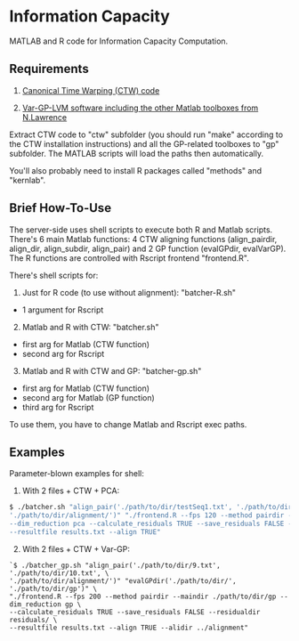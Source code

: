 Information Capacity
====================

MATLAB and R code for Information Capacity Computation.

Requirements
------------
1) [Canonical Time Warping (CTW) code](http://www.f-zhou.com/ta_code.html)

2) [Var-GP-LVM software including the other Matlab toolboxes from N.Lawrence](http://staffwww.dcs.shef.ac.uk/people/N.Lawrence/vargplvm/)

Extract CTW code to "ctw" subfolder (you should run "make" according to the CTW installation instructions) and all the GP-related toolboxes to "gp" subfolder. The MATLAB scripts will load the paths then automatically.

You'll also probably need to install R packages called "methods" and "kernlab".


Brief How-To-Use
----------------
The server-side uses shell scripts to execute both R and Matlab scripts. There's 6 main Matlab functions: 4 CTW aligning functions (align_pairdir, align_dir, align_subdir, align_pair) and 2 GP function (evalGPdir, evalVarGP). The R functions are controlled with Rscript frontend "frontend.R".

There's shell scripts for:

1) Just for R code (to use without alignment):
"batcher-R.sh"
* 1 argument for Rscript

2) Matlab and R with CTW:
"batcher.sh"
* first arg for Matlab (CTW function)
* second arg for Rscript

3) Matlab and R with CTW and GP:
"batcher-gp.sh"
* first arg for Matlab (CTW function)
* second arg for Matlab (GP function)
* third arg for Rscript

To use them, you have to change Matlab and Rscript exec paths.


Examples
--------
Parameter-blown examples for shell:

1) With 2 files + CTW + PCA:
```bash
$ ./batcher.sh "align_pair('./path/to/dir/testSeq1.txt', './path/to/dir/testSeq2.txt', \
'./path/to/dir/alignment/')" "./frontend.R --fps 120 --method pairdir --maindir ./path/to/dir/ \
--dim_reduction pca --calculate_residuals TRUE --save_residuals FALSE --residualdir residuals/ \
--resultfile results.txt --align TRUE"
```

2) With 2 files + CTW + Var-GP:
```
`$ ./batcher_gp.sh "align_pair('./path/to/dir/9.txt', './path/to/dir/10.txt', \
'./path/to/dir/alignment/')" "evalGPdir('./path/to/dir/', './path/to/dir/gp')" \
"./frontend.R --fps 200 --method pairdir --maindir ./path/to/dir/gp --dim_reduction gp \
--calculate_residuals TRUE --save_residuals FALSE --residualdir residuals/ \
--resultfile results.txt --align TRUE --alidir ../alignment"
```